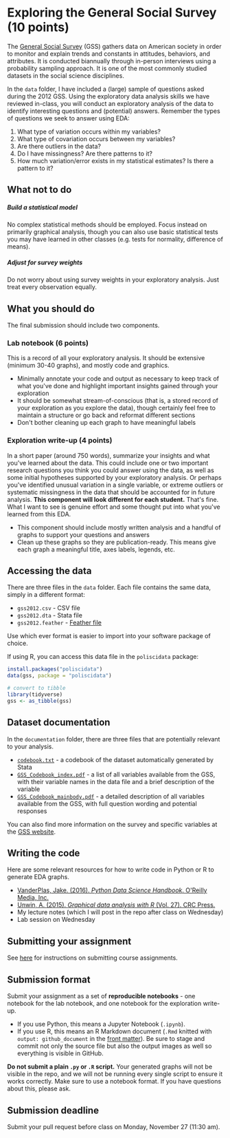 # Exploring the General Social Survey (10 points)

The [General Social Survey](http://gss.norc.org/) (GSS) gathers data on American society in order to monitor and explain trends and constants in attitudes, behaviors, and attributes. It is conducted biannually through in-person interviews using a probability sampling approach. It is one of the most commonly studied datasets in the social science disciplines.

In the `data` folder, I have included a (large) sample of questions asked during the 2012 GSS. Using the exploratory data analysis skills we have reviewed in-class, you will conduct an exploratory analysis of the data to identify interesting questions and (potential) answers. Remember the types of questions we seek to answer using EDA:

1. What type of variation occurs within my variables?
1. What type of covariation occurs between my variables?
1. Are there outliers in the data?
1. Do I have missingness? Are there patterns to it?
1. How much variation/error exists in my statistical estimates? Is there a pattern to it?

## What not to do

##### Build a statistical model

No complex statistical methods should be employed. Focus instead on primarily graphical analysis, though you can also use basic statistical tests you may have learned in other classes (e.g. tests for normality, difference of means).

##### Adjust for survey weights

Do not worry about using survey weights in your exploratory analysis. Just treat every observation equally.

## What you should do

The final submission should include two components.

### Lab notebook (6 points)

This is a record of all your exploratory analysis. It should be extensive (minimum 30-40 graphs), and mostly code and graphics.

* Minimally annotate your code and output as necessary to keep track of what you've done and highlight important insights gained through your exploration
* It should be somewhat stream-of-conscious (that is, a stored record of your exploration as you explore the data), though certainly feel free to maintain a structure or go back and reformat different sections
* Don't bother cleaning up each graph to have meaningful labels

### Exploration write-up (4 points)

In a short paper (around 750 words), summarize your insights and what you've learned about the data. This could include one or two important research questions you think you could answer using the data, as well as some initial hypotheses supported by your exploratory analysis. Or perhaps you've identified unusual variation in a single variable, or extreme outliers or systematic missingness in the data that should be accounted for in future analysis. **This component will look different for each student.** That's fine. What I want to see is genuine effort and some thought put into what you've learned from this EDA.

* This component should include mostly written analysis and a handful of graphs to support your questions and answers
* Clean up these graphs so they are publication-ready. This means give each graph a meaningful title, axes labels, legends, etc.

## Accessing the data

There are three files in the `data` folder. Each file contains the same data, simply in a different format:

* `gss2012.csv` - CSV file
* `gss2012.dta` - Stata file
* `gss2012.feather` - [Feather file](https://github.com/wesm/feather)

Use which ever format is easier to import into your software package of choice.

If using R, you can access this data file in the `poliscidata` package:

```r
install.packages("poliscidata")
data(gss, package = "poliscidata")

# convert to tibble
library(tidyverse)
gss <- as_tibble(gss)
```

## Dataset documentation

In the `documentation` folder, there are three files that are potentially relevant to your analysis.

* [`codebook.txt`](documentation/codebook.txt) - a codebook of the dataset automatically generated by Stata
* [`GSS_Codebook_index.pdf`](documentation/GSS_Codebook_index.pdf) - a list of all variables available from the GSS, with their variable names in the data file and a brief description of the variable
* [`GSS_Codebook_mainbody.pdf`](documentation/GSS_Codebook_mainbody.pdf) - a detailed description of all variables available from the GSS, with full question wording and potential responses

You can also find more information on the survey and specific variables at the [GSS website](http://gss.norc.org/).

## Writing the code

Here are some relevant resources for how to write code in Python or R to generate EDA graphs.

* [VanderPlas, Jake. (2016). *Python Data Science Handbook*. O'Reilly Media, Inc.](http://proquestcombo.safaribooksonline.com.proxy.uchicago.edu/book/programming/python/9781491912126)
* [Unwin, A. (2015). *Graphical data analysis with R* (Vol. 27). CRC Press.](http://proquestcombo.safaribooksonline.com.proxy.uchicago.edu/9781498786775)
* My lecture notes (which I will post in the repo after class on Wednesday)
* Lab session on Wednesday

## Submitting your assignment

See [here](../students/) for instructions on submitting course assignments.

## Submission format

Submit your assignment as a set of **reproducible notebooks** - one notebook for the lab notebook, and one notebook for the exploration write-up.

* If you use Python, this means a Jupyter Notebook (`.ipynb`).
* If you use R, this means an R Markdown document (`.Rmd` knitted with `output: github_document` in the [front matter](http://rmarkdown.rstudio.com/markdown_document_format.html)). Be sure to stage and commit not only the source file but also the output images as well so everything is visible in GitHub.

**Do not submit a plain `.py` or `.R` script.** Your generated graphs will not be visible in the repo, and we will not be running every single script to ensure it works correctly. Make sure to use a notebook format. If you have questions about this, please ask.

## Submission deadline

Submit your pull request before class on Monday, November 27 (11:30 am).
